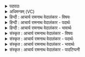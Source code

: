 <details><summary>पदपाठः</summary>

पा꣣वका꣢। नः꣣। स꣡र꣢꣯स्वती। वा꣡जे꣢꣯भिः। वा꣣जि꣡नी꣢वती। य꣣ज्ञ꣢म्। व꣣ष्टु। धिया꣡व꣢सुः। धि꣣या꣢। व꣣सुः। १८९।
</details>

<details><summary>अधिमन्त्रम् (VC)</summary>

- इन्द्रः
- मधुच्छन्दा वैश्वामित्रः
- गायत्री
- षड्जः
- ऐन्द्रं काण्डम्
</details>

<details><summary>हिन्दी : आचार्य रामनाथ वेदालंकार - विषयः</summary>

अगले मन्त्र में वाणी और विदुषी का विषय वर्णित है।
</details>

<details><summary>हिन्दी : आचार्य रामनाथ वेदालंकार - पदार्थः</summary>

पदार्थान्वयभाषाः -  प्रथम—वेदवाणी के पक्ष में। ऋचा का देवता इन्द्र होने से इन्द्र को सम्बोधन किया जाना चाहिए। हे इन्द्र परमेश्वर ! आपकी (वाजिनीवती) क्रियामयी अथवा कर्म का उपदेश देनेवाली (सरस्वती) ज्ञानमयी वेदवाणी (वाजेभिः) विज्ञान-रूप बलों से (नः) हमें (पावका) पवित्र करनेवाली हो। (धियावसुः) ज्ञान और कर्म के उपदेश से बसानेवाली वह (यज्ञम्) हमारे जीवन-यज्ञ को (वष्टु) भली-भाँति चलाये, संस्कृत करे ॥ द्वितीय—गुरुओं की वाणी के पक्ष में। गुरुजन कामना कर रहे हैं। हे इन्द्र परमात्मन् ! आपकी कृपा से (नः) हमारी (वाजिनीवती) विद्या से पूर्ण (सरस्वती) वाणी (वाजेभिः) सदाचार-रूप धनों से (पावका) शिष्यों को पवित्र करनेवाली हो। (धियावसुः) बुद्धिपूर्वक शिष्यों में ज्ञान को बसानेवाली वह (यज्ञम्) शिक्षा-रूप यज्ञ का (वष्टु) भलीभाँति वहन करे ॥ तृतीय—विदुषी के पक्ष में। हे (इन्द्र) ! हे विद्वान् गृहपति ! (वाजिनीवती) क्रियाशील (सरस्वती) विदुषी माता (वाजेभिः) सात्त्विक, स्वास्थ्यकर अन्न आदि भोज्य पदार्थों, बल-प्रदानों और सदाचार की शिक्षाओं से (नः) हम सन्तानों के (पावका) शरीर और मन को पवित्र करनेवाली हो। (धियावसुः) बोध-प्रदान के द्वारा बसानेवाली वह (यज्ञम्) गृहस्थ-यज्ञ को (वष्टु) वहन करने की कामना रखे ॥५॥ इस मन्त्र में श्लेषालङ्कार है ॥५॥
</details>

<details><summary>हिन्दी : आचार्य रामनाथ वेदालंकार - भावार्थः</summary>

भावार्थभाषाः -  जैसे परमेश्वर की वेदवाणी श्रोताओं का हित-साधन करती है, और जैसे गुरुओं की वाणी शिष्यों का हित-साधन करती है, वैसे ही विदुषी माताएँ सन्तानों का हित सिद्ध करें ॥५॥
</details>

<details><summary>संस्कृत : आचार्य रामनाथ वेदालंकार - विषयः</summary>

अथ वाग्विषयं विदुषीविषयं चाह।
</details>

<details><summary>संस्कृत : आचार्य रामनाथ वेदालंकार - पदार्थः</summary>

पदार्थान्वयभाषाः -  प्रथमः—वेदवाक्पक्षे। ऋचः इन्द्रदेवताकत्वाद् इन्द्रः सम्बोध्यः। हे इन्द्र परमेश्वर ! त्वदीया (वाजिनीवती२) क्रियामयी कर्मोपदेशिका वा। वाजोबलं यास्वस्ति ताः वाजिन्यः क्रियाः, तद्वती। (सरस्वती) ज्ञानमयी वेदवाणी। सरस्वती इति वाङ्नामसु पठितम्। (वाजेभिः) वाजैः विज्ञानबलैः (नः) अस्माकम् (पावका३) पाविका पावयित्री, भवतु इति शेषः। पावकादीनां छन्दस्युपसंख्यानम्। अ० ७।३।४५ वा० इत्यनेन प्रत्ययस्थात् कात्० अ० ७।३।४४ इति प्राप्तस्य इकारस्य निषेधः। (धियावसुः४) धिया ज्ञानक्रमोपदेशेन वासयित्री सा। धीः इति कर्मनाम प्रज्ञानाम च। निघं० २।१, ३।९। वाग् वै धियावसुः। ऐ० आ० १।११४। धिया इत्यत्र सावेकाचः अ० ६।१।१६८ इति विभक्तिरुदात्ता। तृतीयातत्पुरुषत्वात् तत्पुरुषे तुल्यार्थतृतीया अ० ६।२।२ इति पूर्वपदप्रकृतिस्वरः। (यज्ञम्) अस्माकं जीवनयज्ञम् (वष्टु) निर्वहतु, संस्करोतु। वश कान्तौ। यज्ञं वष्टु इति यदाह यज्ञं वहतु इत्येव तदाह। ऐ० आ० १।१।४ ॥ अथ द्वितीयः—गुरुवाक्पक्षे। गुरवः कामयन्ते। हे इन्द्र परमात्मन् ! त्वत्कृपया (नः) अस्माकम् (वाजिनीवती) विद्यावती५ (सरस्वती६) वाणी (वाजेभिः) सदाचारधनैः (पावका) शिष्याणां पावयित्री, भवत्विति शेषः। (धियावसुः) धिया बुद्धिपूर्वकं शिष्येषु ज्ञानस्य वासयित्री सा (यज्ञम्) शिक्षायज्ञम् (वष्टु) सम्यग् निर्वहतु ॥ अथ तृतीयः—विदुषीपक्षे। हे इन्द्र विद्वन् गृहपते ! (वाजिनीवती) क्रियाशीला (सरस्वती७) विदुषी माता। सरः प्रशस्तं ज्ञानं विद्यते यस्याः सा सरस्वती। (वाजेभिः) सात्त्विकैः स्वास्थ्यकरैः अन्नादिभिः भोज्यपदार्थैः, बलप्रदानैः, सदाचारशिक्षणैश्च (नः) सन्तानानामस्माकम् (पावका) देहस्य मनसश्च पावयित्री, भवतु। (धियावसुः) बोधप्रदानेन वासयित्री सा (यज्ञम्) गृहस्थयज्ञम् (वष्टु) निर्वोढुं कामयताम् ॥५॥८ यास्काचार्यो मन्त्रमिममेवं व्याचष्टे—पावका नः सरस्वती अन्नैरन्नवती यज्ञं वष्टु धियावसुः कर्मवसुः। निरु० ११।२६ इति ॥ अत्र श्लेषालङ्कारः ॥५॥
</details>

<details><summary>संस्कृत : आचार्य रामनाथ वेदालंकार - भावार्थः</summary>

भावार्थभाषाः -  यथा परमेश्वरस्य वेदवाणी श्रोतॄणां हितं साध्नोति, यथा वा गुरूणां वाणी शिष्याणां हितं साध्नोति, तथैव विदुष्यो मातरः सन्तानानां हितं साध्नुयुः ॥५॥
</details>

<details><summary>संस्कृत : आचार्य रामनाथ वेदालंकार - पादटिप्पनी</summary>

टिप्पणी:   १. ऋ० १।३।१०, य० २०।८४, उभयत्र देवता सरस्वती। २. वाजेभिः मदीयैः रत्नैः हविर्लक्षणैर्वा अन्नैः वाजिनीवती अन्नवती इत्यर्थः। अथवा—वाजः बलं वेगो वा, तद् यस्यां विद्यते सा वाजिनी सेना तद्वती—इति वि०। वाजसमूहः वाजिनी तद्वती—इति भ०। वाजोऽन्नमास्विति वाजिन्यः क्रियाः। अत इनिठनौ। अ० ५।२।११५ इति इनिप्रत्ययः. ताः क्रिया यस्याः सन्ति सा सरस्वती वाजिनीवती—इति ऋ० १।३।१० भाष्ये सा०। वाजिनीवती सर्वविद्यासिद्धक्रियायुक्ता। वाजिनः क्रियाप्राप्तिहेतवो व्यवहारास्तद्वती। वाजिन इति पदनामसु पठितम्। निघं० ५।६। अनेन वाजिनीति गमनार्था प्राप्त्यर्था च क्रिया गृह्यते कृति तत्रैव ऋग्भाष्ये द०। ३. तुलनीयम्—स्तुता मया वरदा वेदमाता प्रचोदयन्तां पावमानी द्विजानाम्। अथ० १९।७१।१ इति। ४. धीः वसुभूता यस्यां सा धियावसुः कर्मधना प्रज्ञाधना वा। अथवा वसुरित्येतद् वस आच्छादने इत्येतस्येदं रूपम्। प्रज्ञया आच्छादयित्री सर्वस्य जगतः—इति वि०। (धियावसुः) शुद्धकर्मणा सह वासप्रापिका। तत्पुरुषे कृति बहुलम्। अ० ६।३।१४ अनेन तृतीयातत्पुरुषे विभक्त्यलुक्—इति ऋ० १।३।१० भाष्ये द०। ५. (वाजिनीवती) प्रशस्तविद्यायुक्ता इति य० २०।८४ भाष्ये द०। ६. (सरस्वती) सरसः प्रशंसिता ज्ञानादयो गुणा विद्यन्ते यस्यां सा सर्वविद्याप्रापिका वाक्। सर्वधातुभ्योऽसुन्। उ० ४।१८९ अनेन गत्यर्थात् सृ धातोरसुन् प्रत्ययः। सरन्ति प्राप्नुवन्ति सर्वा विद्या येन तत् सरः। अस्मात् प्रशंसायां मतुप् इति ऋ० १।३।१० भाष्ये द०। ७. (सरस्वती) प्रशस्तविज्ञानयुक्ता (विदुषी स्त्री)—इति य० २०।८५ भाष्ये द०। ८. दयानन्दर्षिर्ऋग्भाष्ये यजुर्भाष्ये च मन्त्रमिमं वाक्पक्षे व्याख्यातवान्।
</details>